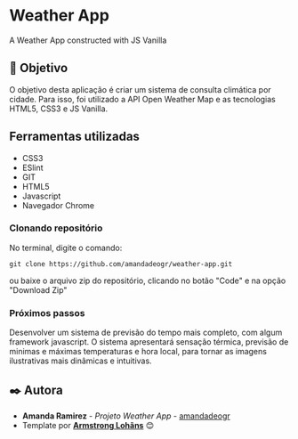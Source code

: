 # Weather App
A Weather App constructed with JS Vanilla

## 🚀 Objetivo
O objetivo desta aplicação é criar um sistema de consulta climática por cidade. Para isso, foi utilizado a API Open Weather Map e as tecnologias HTML5, CSS3 e JS Vanilla.


## Ferramentas utilizadas

* CSS3
* ESlint
* GIT
* HTML5
* Javascript
* Navegador Chrome


### Clonando repositório
No terminal, digite o comando:
```
git clone https://github.com/amandadeogr/weather-app.git 
```

ou baixe o arquivo zip do repositório, clicando no botão "Code" e na opção "Download Zip"

### Próximos passos
Desenvolver um sistema de previsão do tempo mais completo, com algum framework javascript. O sistema apresentará sensação térmica, previsão de minimas e máximas temperaturas e hora local, para tornar as imagens ilustrativas mais dinâmicas e intuitivas. 


## ✒️ Autora

* **Amanda Ramirez** - *Projeto Weather App* - [amandadeogr](https://github.com/amandadeogr)
* Template por [**Armstrong Lohãns**](https://gist.github.com/lohhans) 😊

